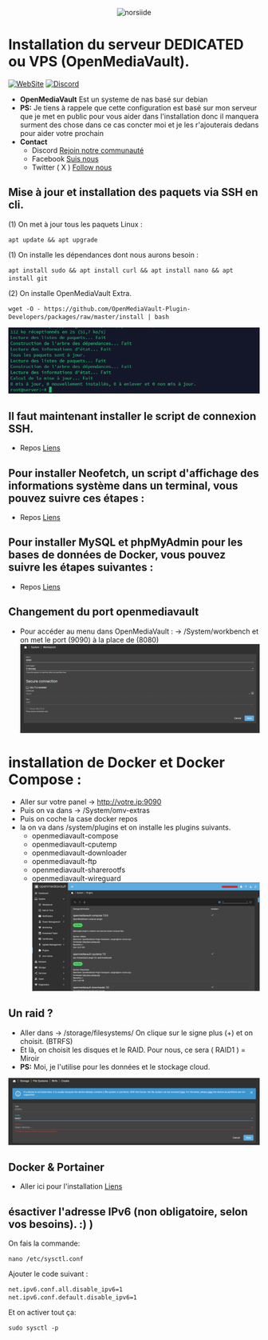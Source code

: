 <p align="center"><img src="https://wiki.debian.org/FrontPage?action=AttachFile&do=get&target=11-bullseye-wiki-banner-04.png" width="400" alt="norsiide"></p>

# Installation du serveur DEDICATED ou VPS (OpenMediaVault).
[![WebSite](https://img.shields.io/website?down_message=Offline&label=WebSite&up_message=Online&url=https%3A%2F%2Fnorsiide.be)](https://norsiide.be) 
[![Discord](https://img.shields.io/discord/1126981605785866341?color=5865f2&label=Discord&logo=discord&logoColor=fff&style=flat-square)](https://discord.gg/EV3fAhFZJT)

* **OpenMediaVault** Est un systeme de nas basé sur debian
* **PS:** Je tiens à rappele que cette configuration est basé sur mon serveur que je met en public pour vous aider dans l'installation donc il manquera surment des chose dans ce cas concter moi et je les r'ajouterais dedans pour aider votre prochain
* **Contact**
    - Discord [Rejoin notre communauté](https://discord.gg/EV3fAhFZJT)
    - Facebook [Suis nous](https://www.facebook.com/norsiide.dev/)
    - Twitter ( X ) [Follow nous](https://twitter.com/norsiide)

## Mise à jour et installation des paquets via SSH en cli.

(1) On met à jour tous les paquets Linux :

```
apt update && apt upgrade
```
(1) On installe les dépendances dont nous aurons besoin :
```
apt install sudo && apt install curl && apt install nano && apt install git
```
(2) On installe OpenMediaVault Extra.
 
```
wget -O - https://github.com/OpenMediaVault-Plugin-Developers/packages/raw/master/install | bash
```
<p align="center"><img src="https://github.com/Norsiide/install-openmediavault/blob/main/img/update-cli.png"  alt="update cli"></p>

## Il faut maintenant installer le script de connexion SSH.

* Repos [Liens](https://github.com/Norsiide/SSH-login-notifications/)

## Pour installer Neofetch, un script d'affichage des informations système dans un terminal, vous pouvez suivre ces étapes :

* Repos [Liens](https://github.com/Norsiide/install-openmediavault/tree/main/neofetch)
  
## Pour installer MySQL et phpMyAdmin pour les bases de données de Docker, vous pouvez suivre les étapes suivantes :

* Repos [Liens](https://github.com/Norsiide/install-openmediavault/blob/main/mysql-phpmyadmin.md)

## Changement du port openmediavault
* Pour accéder au menu dans OpenMediaVault : -> /System/workbench et on met le port (9090) à la place de (8080)
![Screenshot](https://github.com/Norsiide/install-openmediavault/blob/main/img/workbench.png)

# installation de Docker et Docker Compose :
* Aller sur votre panel -> http://votre.ip:9090
* Puis on va dans -> /System/omv-extras
* Puis on coche la case docker repos
* la on va dans /system/plugins et on installe les plugins suivants.
    - openmediavault-compose
    - openmediavault-cputemp
    - openmediavault-downloader
    - openmediavault-ftp
    - openmediavault-sharerootfs
    - openmediavault-wireguard
![Screenshot](https://github.com/Norsiide/install-openmediavault/blob/main/img/plugins.png)


## Un raid ?
* Aller dans -> /storage/filesystems/ On clique sur le signe plus (+) et on choisit. (BTRFS) 
* Et là, on choisit les disques et le RAID. Pour nous, ce sera ( RAID1 ) = Miroir 
* **PS:** Moi, je l'utilise pour les données et le stockage cloud.
<p align="center"><img src="https://github.com/Norsiide/install-openmediavault/blob/main/img/raid.png"  alt="RAID"></p>

## Docker & Portainer 
* Aller ici pour l'installation  [Liens](https://github.com/Norsiide/install-openmediavault/tree/main/install-docker-compose.md)

## ésactiver l'adresse IPv6 (non obligatoire, selon vos besoins). :) )

On fais la commande:
 
```
nano /etc/sysctl.conf
```
Ajouter le code suivant :
```
net.ipv6.conf.all.disable_ipv6=1
net.ipv6.conf.default.disable_ipv6=1
```

Et on activer tout ça:
```
sudo sysctl -p
```
